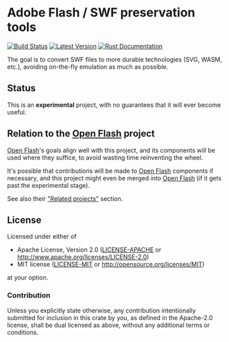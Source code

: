 # Adobe Flash / SWF preservation tools

[![Build Status](https://travis-ci.com/lykenware/flashback.svg?branch=master)](https://travis-ci.com/lykenware/flashback)
[![Latest Version](https://img.shields.io/crates/v/flashback.svg)](https://crates.io/crates/flashback)
[![Rust Documentation](https://img.shields.io/badge/api-rustdoc-blue.svg)](https://docs.rs/flashback)

The goal is to convert SWF files to more durable technologies (SVG, WASM, etc.),
avoiding on-the-fly emulation as much as possible.

## Status

This is an **experimental** project, with no guarantees that it will ever become useful.

## Relation to the [Open Flash] project

[Open Flash]'s goals align well with this project, and its components will be
used where they suffice, to avoid wasting time reinventing the wheel.

It's possible that contributions will be made to [Open Flash] components if
necessary, and this project might even be merged into [Open Flash]
(if it gets past the experimental stage).

See also their ["Related projects"](https://github.com/open-flash/open-flash#related-projects) section.

[Open Flash]: https://github.com/open-flash/open-flash#open-flash

## License

Licensed under either of

 * Apache License, Version 2.0 ([LICENSE-APACHE](LICENSE-APACHE) or http://www.apache.org/licenses/LICENSE-2.0)
 * MIT license ([LICENSE-MIT](LICENSE-MIT) or http://opensource.org/licenses/MIT)

at your option.

### Contribution

Unless you explicitly state otherwise, any contribution intentionally submitted
for inclusion in this crate by you, as defined in the Apache-2.0 license, shall
be dual licensed as above, without any additional terms or conditions.
